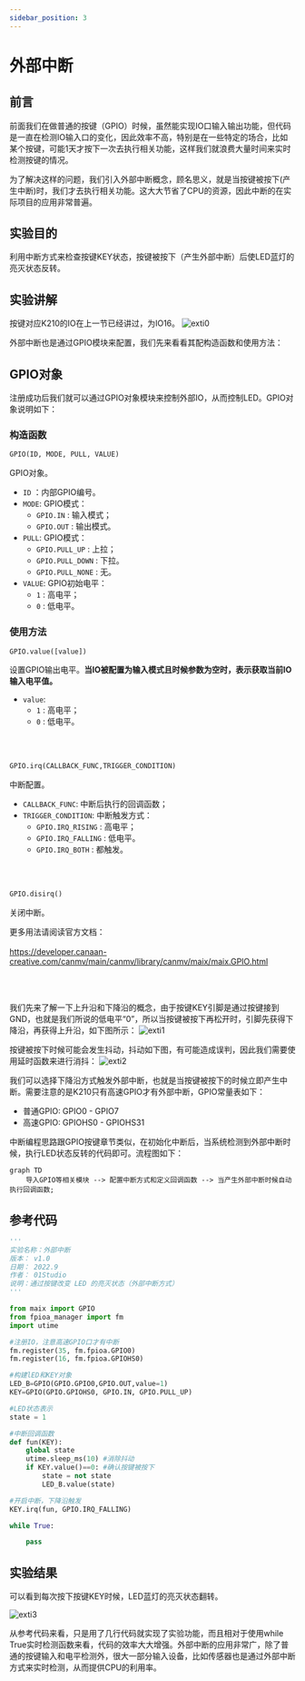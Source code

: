 ```yaml
---
sidebar_position: 3
---
```


# 外部中断

## 前言

前面我们在做普通的按键（GPIO）时候，虽然能实现IO口输入输出功能，但代码是一直在检测IO输入口的变化，因此效率不高，特别是在一些特定的场合，比如某个按键，可能1天才按下一次去执行相关功能，这样我们就浪费大量时间来实时检测按键的情况。

为了解决这样的问题，我们引入外部中断概念，顾名思义，就是当按键被按下(产生中断)时，我们才去执行相关功能。这大大节省了CPU的资源，因此中断的在实际项目的应用非常普遍。


## 实验目的
利用中断方式来检查按键KEY状态，按键被按下（产生外部中断）后使LED蓝灯的亮灭状态反转。

## 实验讲解
按键对应K210的IO在上一节已经讲过，为IO16。
![exti0](./img/exti/exti0.png)

外部中断也是通过GPIO模块来配置，我们先来看看其配构造函数和使用方法：

## GPIO对象

注册成功后我们就可以通过GPIO对象模块来控制外部IO，从而控制LED。GPIO对象说明如下：

### 构造函数
```python
GPIO(ID, MODE, PULL, VALUE)
```
GPIO对象。

- `ID` ：内部GPIO编号。
- `MODE`: GPIO模式：
    - `GPIO.IN` : 输入模式；
    - `GPIO.OUT` : 输出模式。
- `PULL`: GPIO模式：
    - `GPIO.PULL_UP` : 上拉；
    - `GPIO.PULL_DOWN` : 下拉。
    - `GPIO.PULL_NONE` : 无。
- `VALUE`: GPIO初始电平：
    - `1` : 高电平；
    - `0` : 低电平。


### 使用方法
```python
GPIO.value([value])
```
设置GPIO输出电平。**当IO被配置为输入模式且时候参数为空时，表示获取当前IO输入电平值。**
- `value`: 
    - `1` : 高电平；
    - `0` : 低电平。

<br></br>

```python
GPIO.irq(CALLBACK_FUNC,TRIGGER_CONDITION)
```
中断配置。
- `CALLBACK_FUNC`: 中断后执行的回调函数；
- `TRIGGER_CONDITION`: 中断触发方式：
    - `GPIO.IRQ_RISING` : 高电平；
    - `GPIO.IRQ_FALLING` : 低电平。
    - `GPIO.IRQ_BOTH` : 都触发。

<br></br>

```python
GPIO.disirq()
```
关闭中断。

更多用法请阅读官方文档：<br></br>
https://developer.canaan-creative.com/canmv/main/canmv/library/canmv/maix/maix.GPIO.html

<br></br>

我们先来了解一下上升沿和下降沿的概念，由于按键KEY引脚是通过按键接到GND，也就是我们所说的低电平“0”，所以当按键被按下再松开时，引脚先获得下降沿，再获得上升沿，如下图所示：
![exti1](./img/exti/exti1.png)

按键被按下时候可能会发生抖动，抖动如下图，有可能造成误判，因此我们需要使用延时函数来进行消抖：
![exti2](./img/exti/exti2.png)

我们可以选择下降沿方式触发外部中断，也就是当按键被按下的时候立即产生中断。需要注意的是K210只有高速GPIO才有外部中断，GPIO常量表如下：
- 普通GPIO: GPIO0 - GPIO7
- 高速GPIO: GPIOHS0 - GPIOHS31

中断编程思路跟GPIO按键章节类似，在初始化中断后，当系统检测到外部中断时候，执行LED状态反转的代码即可。流程图如下：

```mermaid
graph TD
    导入GPIO等相关模块 --> 配置中断方式和定义回调函数 --> 当产生外部中断时候自动执行回调函数;
```

## 参考代码

```python
'''
实验名称：外部中断
版本： v1.0
日期： 2022.9
作者： 01Studio
说明：通过按键改变 LED 的亮灭状态（外部中断方式）
'''

from maix import GPIO
from fpioa_manager import fm
import utime

#注册IO，注意高速GPIO口才有中断
fm.register(35, fm.fpioa.GPIO0)
fm.register(16, fm.fpioa.GPIOHS0)

#构建lED和KEY对象
LED_B=GPIO(GPIO.GPIO0,GPIO.OUT,value=1)
KEY=GPIO(GPIO.GPIOHS0, GPIO.IN, GPIO.PULL_UP)

#LED状态表示
state = 1

#中断回调函数
def fun(KEY):
    global state
    utime.sleep_ms(10) #消除抖动
    if KEY.value()==0: #确认按键被按下
        state = not state
        LED_B.value(state)

#开启中断，下降沿触发
KEY.irq(fun, GPIO.IRQ_FALLING)

while True:

    pass

```

## 实验结果

可以看到每次按下按键KEY时候，LED蓝灯的亮灭状态翻转。

![exti3](./img/exti/exti3.png)

从参考代码来看，只是用了几行代码就实现了实验功能，而且相对于使用while True实时检测函数来看，代码的效率大大增强。外部中断的应用非常广，除了普通的按键输入和电平检测外，很大一部分输入设备，比如传感器也是通过外部中断方式来实时检测，从而提供CPU的利用率。